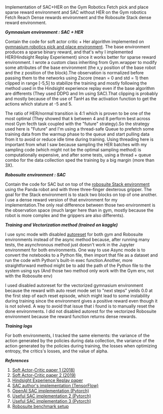 Implementation of SAC+HER on the Gym Robotics Fetch pick and place sparse reward environment and SAC without HER on the  Gym robotics Fetch Reach Dense rewards environment and the Robosuite Stack dense reward environment.


***Gymnasium environment : SAC + HER***

Contain the code for soft actor critic + Her algorithm implemented on [gymnasium robotics pick and place environment](https://robotics.farama.org/envs/fetch/pick_and_place). The base environment produces a sparse binary reward, and that's why I implemented HER(Hindsight Replay Experiement) since it works better for sparse reward environment. I wrote a custom class inheriting from Gym.wrapper to modify some attributes of the base environment (the x,y position of the base robot and the z position of the block).The observation is normalized before passing them to the networks using Zscore (mean = 0 and std = 1) then clipped in range [-5,5] to stabilize the training and mostly following the method used in the Hindsight experience replay even if the base algorithm are differents (They used DDPG and Im using SAC).That clipping is probably and mostly because of the use of TanH as the activation function to get the actions which stature at -5 and 5.

The ratio of HER/normal transition is 4:1 which is proven to be one of the most optimal (They showed that k between 4 and 8 perform best across most Gym fecth task coupled with the "future" strategy).So the strategy used here is "Future" and I'm using a thread-safe Queue to prefetch some training data from the warmup phase to the queue and start pulling data from it to avoid or reduce idle time during training. Using threading here is important from what I saw because sampling the HER batches with my sampling code (which might not be the optimal sampling method) is computationally expensive, and after some tests, using a thread + queue combo for the data collection sped the training by a big margin (more than 3X).


***Robosuite environment : SAC***

Contain the code for SAC but on top of the [robosuite Stack environment](https://robosuite.ai/docs/modules/environments.html#block-stacking) using the Panda robot and with three three-finger dexterous gripper. The goal for the Stack environment is to stack two blocks on top of one another. I use a dense reward version of that environment for my implementation.The only real difference between those two environment is the observation space (much larger here than in gym, mostly because the robot is more complex and the grippers are also differents).


***Training and Vectorization method (trained on kaggle)***

I use sync mode with disabled [autoreset](https://farama.org/Vector-Autoreset-Mode) for both gym and Robosuite environments instead of the async method because, after running many tests, the asynchronous method just doesn't work in the Jupyter environment for both environments. One way to use Async mode is to convert the notebooks to a  Python file, then import that file as a dataset and run the code with Python's built-in exec function.Another, more straightforward method might be to add the path of the Python file to the system using sys (And those two method only work with the Gym env, not with the Robosuite env)

I used disabled autoreset for the vectorized gymnasium environment because the reward with auto reset mode set to "next steps" yields 0.0 at the first step of each reset episode, which might lead to some instability during training since the environment gives a positive reward even though it is not solved. A way to avoid that issue that i found is to manually reset the done environments. I did not disabled autorest for the vectorized Robosuite environment because the reward function returns dense rewards.

***Training logs***

For both environments, I tracked the same elements: the variance of the action generated by the policies during data collection, the variance of the action generated by the policies during training, the losses when optimizing entropy, the critics's losses, and the value of alpha.


***References***
1. [Soft Actor-Critic paper 1 (2018)](https://arxiv.org/abs/1801.01290)
2. [Soft Actor-Critic paper 2 (2019)](https://arxiv.org/abs/1812.05905)
3. [Hindsight Experience Replay paper](https://arxiv.org/abs/1707.01495)
4. [SAC author's implementation (TensorFlow)](https://github.com/haarnoja/sac)
5. [OpenAI SAC implementation (Pytorch)](https://github.com/openai/spinningup/tree/master/spinup/algos/pytorch/sac)
6. [Useful SAC implementation 2 (Pytorch) ](https://github.com/pranz24/pytorch-soft-actor-critic)
7. [Useful SAC implementation 3 (Pytorch)](https://github.com/denisyarats/pytorch_sac/tree/master)
8. [Robosuite benchmark setup](https://github.com/ARISE-Initiative/robosuite-benchmark)


